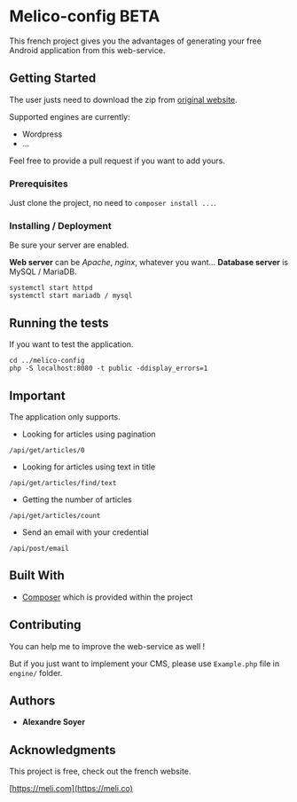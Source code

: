# Melico-config BETA

This french project gives you the advantages of generating your free Android application from this web-service.

## Getting Started

The user justs need to download the zip from [original website](https://meli.co).

Supported engines are currently:

* Wordpress
* ...

Feel free to provide a pull request if you want to add yours.

### Prerequisites

Just clone the project, no need to ```composer install ...```.

### Installing / Deployment

Be sure your server are enabled. 

**Web server**  can be *Apache*, *nginx*, whatever you want...
**Database server** is MySQL / MariaDB.

```
systemctl start httpd
systemctl start mariadb / mysql
```

## Running the tests

If you want to test the application.

```
cd ../melico-config
php -S localhost:8080 -t public -ddisplay_errors=1
```

## Important

The application only supports.


* Looking for articles using pagination 

```/api/get/articles/0```

* Looking for articles using text in title 

```/api/get/articles/find/text```

* Getting the number of articles 

```/api/get/articles/count```

* Send an email with your credential 

```/api/post/email```

## Built With

* [Composer](https://getcomposer.org/) which is provided within the project

## Contributing

You can help me to improve the web-service as well !

But if you just want to implement your CMS, please use ```Example.php``` file in ```engine/``` folder.

## Authors

* **Alexandre Soyer** 

## Acknowledgments

This project is free, check out the french website.

[https://meli.com](https://meli.co)
